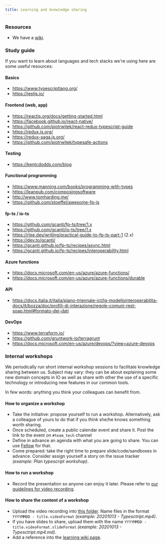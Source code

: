 ```yaml
---
title: Learning and knowledge sharing
---
```


### Resources

- We have a [wiki](https://sites.google.com/pagopa.it/io-wiki/io-home).

### Study guide

If you want to learn about languages and tech stacks we're using here are
some useful resources:

#### Basics

- https://www.typescriptlang.org/
- https://jestjs.io/

#### Frontend (web, app)

- https://reactjs.org/docs/getting-started.html
- https://facebook.github.io/react-native/
- https://github.com/piotrwitek/react-redux-typescript-guide
- https://redux.js.org/
- https://redux-saga.js.org/
- https://github.com/piotrwitek/typesafe-actions

#### Testing

- https://kentcdodds.com/blog

#### Functional programming

- https://www.manning.com/books/programming-with-types
- https://leanpub.com/composingsoftware
- http://www.tomharding.me/
- https://github.com/stoeffel/awesome-fp-js

#### fp-ts / io-ts

- https://github.com/gcanti/fp-ts/tree/1.x
- https://github.com/gcanti/io-ts/tree/1.x
- https://rlee.dev/writing/practical-guide-to-fp-ts-part-1 (2.x)
- https://dev.to/gcanti/
- https://gcanti.github.io/fp-ts/recipes/async.html
- https://gcanti.github.io/fp-ts/recipes/interoperability.html

#### Azure functions

- https://docs.microsoft.com/en-us/azure/azure-functions/
- https://docs.microsoft.com/en-us/azure/azure-functions/durable

#### API

- https://docs.italia.it/italia/piano-triennale-ict/lg-modellointeroperabilita-docs/it/bozza/doc/profili-di-interazione/regole-comuni-rest-soap.html#formato-dei-dati

#### DevOps

- https://www.terraform.io/
- https://github.com/gruntwork-io/terragrunt
- https://docs.microsoft.com/en-us/azure/devops/?view=azure-devops

### Internal workshops

We periodically run short internal workshop sessions to facilitate knowledge sharing between us.
Subject may vary: they can be about explaining some new domain concepts in IO as well as share with other the use of a specific technology or introducing new features in our common tools.

In few words: anything you think your colleagues can benefit from.

#### How to organize a workshop

- Take the initiative: propose yourself to run a workshop. Alternatively, ask a colleague of yours to do that if you think she/he knows something worth sharing.
- Once scheduled, create a public calendar event and share it. Post the link to the event on `#team_tech` channel
- Define in advance an agenda with what you are going to share. You can use [Fellow](https://pagopa.fellow.app) for that.
- Come prepared: take the right time to prepare slide/code/sandboxes in advance. Consider assign yourself a story on the issue tracker _(example: Plan typescript workshop)_.

#### How to run a workshop

- Record the presentation so anyone can enjoy it later. Please refer to [our guidelines for video recording](https://github.com/pagopa/io-docs/blob/main/docs/io-handbook/communication.md#video-recordings).

#### How to share the content of a workshop

- Upload the video recording into [this folder](https://drive.google.com/drive/u/0/folders/1sqSQ7qnqvtDte8joCWziYmTRWmKd7fdt). Name files in the format `YYYYMMDD - title.videoFormat` _(example: 20201013 - Typesctript.mp4)_.
- If you have slides to share, upload them with the name `YYYYMMDD - title.videoFormat.slideFormat` _(example: 20201013 - Typesctript.mp4.md)_.
- Add a reference into the [learning wiki page](https://sites.google.com/pagopa.it/io-wiki/io-home/learning).
